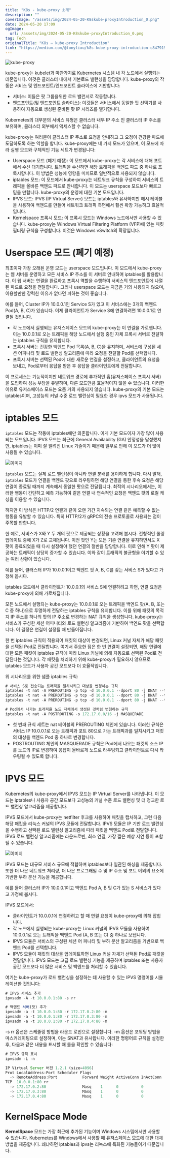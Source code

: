 ```yaml
---
title: "K8s - kube-proxy 소개"
description: ""
coverImage: "/assets/img/2024-05-20-K8skube-proxyIntroduction_0.png"
date: 2024-05-20 17:09
ogImage:
  url: /assets/img/2024-05-20-K8skube-proxyIntroduction_0.png
tag: Tech
originalTitle: "K8s — kube-proxy Introduction"
link: "https://medium.com/@tonylixu/k8s-kube-proxy-introduction-c847915efe57"
---
```


![kube-proxy](/assets/img/2024-05-20-K8skube-proxyIntroduction_0.png)

kube-proxy는 kubelet과 마찬가지로 Kubernetes 시스템 내 각 노드에서 실행되는 데몬입니다. 이것은 클러스터 내에서 기본로드 밸런싱을 담당합니다. kube-proxy의 작동은 서비스 및 엔드포인트/엔드포인트 슬라이스에 기반합니다:

- 서비스: 이들은 팟 그룹을위한 로드 밸런서로 작동합니다.
- 엔드포인트(및 엔드포인트 슬라이스): 이것들은 서비스에서 동일한 팟 선택기를 사용하여 자동으로 생성된 준비된 팟 IP 시리즈를 열거합니다.

Kubernetes의 대부분의 서비스 유형은 클러스터 내부 IP 주소 인 클러스터 IP 주소를 보유하며, 클러스터 외부에서 액세스할 수 없습니다.

<div class="content-ad"></div>

kube-proxy는 여러분이 클러스터 IP 주소로 요청을 안내하고 그 요청이 건강한 파드에 도달하도록 하는 역할을 합니다. kube-proxy에는 네 가지 모드가 있으며, 이 모드에 따라 실행 모드와 구체적인 기능 세트가 변경됩니다:

- Userspace 모드 (폐기 예정): 이 모드에서 kube-proxy는 각 서비스에 대해 포트에서 수신 대기합니다. 트래픽을 수신하면 해당 트래픽을 백엔드 파드 중 하나로 프록시합니다. 이 방법은 성능에 영향을 미치므로 일반적으로 사용되지 않습니다.
- iptables 모드: 이 모드에서 kube-proxy는 네트워크 규칙을 구성하여 서비스의 트래픽을 올바른 백엔드 파드로 안내합니다. 이 모드는 userspace 모드보다 빠르고 믿을 만합니다. kube-proxy의 운영에 대한 기본 모드입니다.
- IPVS 모드: IPVS (IP Virtual Server) 모드는 iptables와 유사하지만 해시 테이블을 사용하여 백엔드를 만들어 네트워크 트래픽 측면에서 훨씬 확장 가능하고 효율적입니다.
- Kernelspace 프록시 모드: 이 프록시 모드는 Windows 노드에서만 사용할 수 있습니다. kube-proxy는 Windows Virtual Filtering Platform (VFP)에 있는 패킷 필터링 규칙을 구성합니다. 이것은 Windows vSwitch의 확장입니다.

# Userspace 모드 (폐기 예정)

최초이자 가장 오래된 운영 모드는 userspace 모드입니다. 이 모드에서 kube-proxy는 웹 서버를 운영하고 모든 서비스 IP 주소를 이 서버로 안내하여 iptables를 활용합니다. 이 웹 서버는 연결을 완료하고 프록시 역할을 수행하여 서비스의 엔드포인트에 나열된 파드로 요청을 전달합니다. 그러나 userspace 모드는 지금은 거의 사용되지 않으며, 이용할만한 강력한 이유가 없다면 피하는 것이 좋습니다.

<div class="content-ad"></div>

예를 들어, Cluster IP가 10.0.0.1인 Service S가 있고 이 서비스에는 3개의 백엔드 Pod(A, B, C)가 있습니다. 이제 클라이언트가 Service S에 연결하려면 10.0.0.1로 연결될 것입니다.

- 각 노드에서 실행되는 유저스페이스 모드의 kube-proxy는 이 연결을 가로챕니다. 이는 10.0.0.1로 오는 트래픽을 해당 노드에서 실행 중인 자체 프록시 서버로 전달하는 iptables 규칙을 유지합니다.
- 프록시 서버는 건강한 백엔드 Pod 목록(A, B, C)을 유지하며, 서비스에 구성된 세션 어피니티 및 로드 밸런싱 알고리즘에 따라 요청을 전달할 Pod를 선택합니다.
- 프록시 서버는 선택된 Pod에 대한 새로운 연결을 설정하고, 클라이언트의 요청을 보내고, Pod로부터 응답을 받은 후 응답을 클라이언트에게 전달합니다.

이 프로세스는 기능적이지만 네트워크 경로에 추가적인 홉(유저스페이스 프록시 서버)을 도입하여 성능 부담을 유발하며, 다른 모드만큼 효율적이지 않을 수 있습니다. 이러한 이유로 유저스페이스 모드는 요즘 거의 사용되지 않습니다. kube-proxy의 기본 모드는 iptables이며, 고성능의 커널 수준 로드 밸런싱이 필요한 경우 ipvs 모드가 사용됩니다.

# iptables 모드

<div class="content-ad"></div>

`iptables` 모드는 작동에 iptables에만 의존합니다. 이게 기본 모드이자 가장 많이 사용되는 모드입니다. IPVS 모드는 최근에 General Availability (GA) 안정성을 달성했지만, iptables는 이미 잘 알려진 Linux 기술이기 때문에 일부로 인해 이 모드가 더 많이 사용될 수 있습니다.

![이미지](/assets/img/2024-05-20-K8skube-proxyIntroduction_1.png)

`iptables` 모드는 실제 로드 밸런싱이 아니라 연결 분배를 용이하게 합니다. 다시 말해, `iptables` 모드가 연결을 백엔드 팟으로 라우팅하면 해당 연결을 통한 후속 요청은 해당 연결이 종료될 때까지 계속해서 동일한 팟으로 전달됩니다. 최적의 시나리오에서는, 이러한 행동이 간단하고 예측 가능하여 같은 연결 내 연속적인 요청은 백엔드 팟의 로컬 캐싱을 이용할 수 있습니다.

하지만 이 방식은 HTTP/2 연결과 같이 오랜 기간 지속되는 연결 같은 예측할 수 없는 행동을 유발할 수 있습니다. 특히 HTTP/2가 gRPC의 전송 프로토콜로 사용되는 점이 주목할 만합니다.

<div class="content-ad"></div>

한 예로, 서비스가 X와 Y 두 개의 팟으로 제공되는 상황을 고려해 봅시다. 전형적인 롤링 업데이트 중에 X가 Z로 교체됩니다. 이전 팟인 Y는 모든 기존 연결을 유지하면서도 X 팟이 종료되었을 때 다시 설정해야 했던 연결의 절반을 담당합니다. 이로 인해 Y 팟이 제공하는 트래픽이 상당히 증가할 수 있습니다. 이와 같이 트래픽의 불균형을 야기할 수 있는 여러 상황이 있습니다.

예를 들어, 클러스터 IP가 10.0.0.1이고 백엔드 팟 A, B, C를 갖는 서비스 S가 있다고 가정해 봅시다.

iptables 모드에서 클라이언트가 10.0.0.1의 서비스 S에 연결하려고 하면, 연결 요청은 kube-proxy에 의해 가로채집니다.

모든 노드에서 실행되는 kube-proxy는 10.0.0.1로 오는 트래픽을 백엔드 팟(A, B, 또는 C 중 하나)으로 투명하게 전달하는 iptables 규칙을 유지합니다. 이를 위해 패킷의 목적지 IP 주소를 하나의 팟의 IP 주소로 변경하는 NAT 규칙을 생성합니다. kube-proxy는 서비스가 구성한 세션 어피니티와 로드 밸런싱 알고리즘에 기반하여 백엔드 팟을 선택합니다. 이 결정은 연결이 설정될 때 만들어집니다.

<div class="content-ad"></div>

한 번 iptables 규칙이 적용되어 패킷의 대상이 변경되면, Linux 커널 자체가 해당 패킷을 선택된 Pod로 전달합니다. 여기서 주요한 점은 한 번 연결이 설정되면, 해당 연결에 대한 모든 패킷이 iptables 규칙에 따라 Linux 커널에 의해 자동으로 선택된 Pod로 전달된다는 것입니다. 각 패킷을 처리하기 위해 kube-proxy가 필요하지 않으므로 iptables 모드가 사용자 공간 모드보다 더 효율적입니다.

위 시나리오를 위한 샘플 iptables 규칙:

```js
# 서비스 S로 전송되는 트래픽을 일치시키고 대상을 변경하는 규칙
iptables -t nat -A PREROUTING -p tcp -d 10.0.0.1 --dport 80 -j DNAT --to-destination 172.17.0.2:80
iptables -t nat -A PREROUTING -p tcp -d 10.0.0.1 --dport 80 -j DNAT --to-destination 172.17.0.3:80
iptables -t nat -A PREROUTING -p tcp -d 10.0.0.1 --dport 80 -j DNAT --to-destination 172.17.0.4:80

# Pod에서 나가는 트래픽을 노드 자체에서 생성된 것처럼 변형하는 규칙
iptables -t nat -A POSTROUTING -s 172.17.0.0/16 -j MASQUERADE
```

- 첫 번째 규칙 세트는 nat 테이블의 PREROUTING 체인에 있습니다. 이러한 규칙은 서비스 IP 10.0.0.1로 오는 트래픽과 포트 80으로 가는 트래픽과를 일치시키고 패킷의 대상을 백엔드 Pod 중 하나로 변경합니다.
- POSTROUTING 체인의 MASQUERADE 규칙은 Pod에서 나오는 패킷의 소스 IP를 노드의 IP로 변경하여 응답이 올바르게 노드로 라우팅되고 클라이언트로 다시 라우팅될 수 있도록 합니다.

<div class="content-ad"></div>

# IPVS 모드

Kubernetes의 kube-proxy에서 IPVS 모드는 IP Virtual Server를 나타냅니다. 이 모드는 iptables나 사용자 공간 모드보다 고성능의 커널 수준 로드 밸런싱 및 더 정교한 로드 밸런싱 알고리즘을 제공합니다.

IPVS 모드에서 kube-proxy는 netfilter 후크를 사용하여 패킷을 캡처하고, 그런 다음 해당 패킷을 리눅스 커널의 IPVS 모듈에 전달합니다. IPVS 모듈은 IP 기반 로드 밸런싱을 수행하고 선택된 로드 밸런싱 알고리즘에 따라 패킷을 백엔드 Pod로 전달합니다. IPVS 로드 밸런싱 알고리즘에는 라운드로빈, 최소 연결, 가장 짧은 예상 지연 등이 포함될 수 있습니다.

![이미지](/assets/img/2024-05-20-K8skube-proxyIntroduction_2.png)

<div class="content-ad"></div>

IPVS 모드는 대규모 서비스 규모에 적합하며 iptables보다 일관된 해싱을 제공합니다. 또한 더 나은 네트워크 처리량, 더 나은 프로그래밀 수 및 IP 주소 및 포트 이외의 요소에 기반한 부하 분산 기능을 제공합니다.

예를 들어 클러스터 IP가 10.0.0.1이고 백엔드 Pod A, B 및 C가 있는 S 서비스가 있다고 가정해 봅시다.

IPVS 모드에서:

- 클라이언트가 10.0.0.1에 연결하려고 할 때 연결 요청이 kube-proxy에 의해 잡힙니다.
- 각 노드에서 실행되는 kube-proxy는 Linux 커널의 IPVS 모듈을 사용하여 10.0.0.1로 오는 트래픽을 백엔드 Pod (A, B 또는 C) 중 하나로 보냅니다.
- IPVS 모듈은 서비스의 구성된 세션 어 피니티 및 부하 분산 알고리즘을 기반으로 백엔드 Pod를 선택합니다.
- IPVS 모듈이 패킷의 대상을 업데이트하면 Linux 커널 자체가 선택된 Pod로 패킷을 전달합니다.
  IPVS 모드는 고급 로드 밸런싱 기능을 제공하며 iptables 또는 사용자 공간 모드보다 더 많은 서비스 및 백엔드를 처리할 수 있습니다.

<div class="content-ad"></div>

여기는 kube-proxy가 로드 밸런싱을 설정하는 데 사용할 수 있는 IPVS 명령어를 시뮬레이션한 것입니다:

```js
# IPVS 서비스 추가
ipvsadm -A -t 10.0.0.1:80 -s rr

# 백엔드 서버(팟) 추가
ipvsadm -a -t 10.0.0.1:80 -r 172.17.0.2:80 -m
ipvsadm -a -t 10.0.0.1:80 -r 172.17.0.3:80 -m
ipvsadm -a -t 10.0.0.1:80 -r 172.17.0.4:80 -m
```

-s rr 옵션은 스케줄링 방법을 라운드 로빈으로 설정합니다. -m 옵션은 포워딩 방법을 마스커레이팅으로 설정하며, 이는 SNAT과 유사합니다. 이러한 명령어로 규칙을 설정한 후, 다음과 같은 내용을 표시할 때 룰을 확인할 수 있습니다:

```js
# IPVS 규칙 표시
ipvsadm -L -n

IP Virtual Server 버전 1.2.1 (size=4096)
Prot LocalAddress:Port Scheduler Flags
  -> RemoteAddress:Port           Forward Weight ActiveConn InActConn
TCP  10.0.0.1:80 rr
  -> 172.17.0.2:80                Masq    1      0          0
  -> 172.17.0.3:80                Masq    1      0          0
  -> 172.17.0.4:80                Masq    1      0          0
```

<div class="content-ad"></div>

# KernelSpace Mode

**KernelSpace** 모드는 가장 최근에 추가된 기능이며 Windows 시스템에서만 사용할 수 있습니다. Kubernetes를 Windows에서 사용할 때 유저스페이스 모드에 대한 대체 방법을 제공합니다. 왜냐하면 iptables과 ipvs는 리눅스에 특화된 기능들이기 때문입니다.

